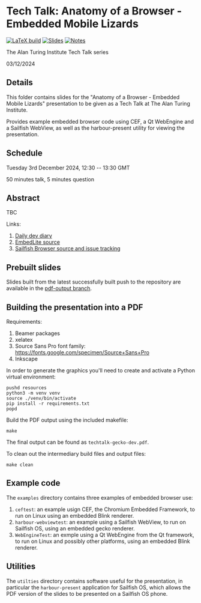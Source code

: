 # Tech Talk: Anatomy of a Browser - Embedded Mobile Lizards

[![LaTeX build](../../actions/workflows/pdflatex.yml/badge.svg)](../../actions/workflows/pdflatex.yml)
[![Slides](https://img.shields.io/badge/PDF-Slides-orange.svg?style=flat)](../gh-action-result/pdf-output/techtalk-gecko-dev.pdf)
[![Notes](https://img.shields.io/badge/PDF-Notes-orange.svg?style=flat)](../gh-action-result/pdf-output/notes.pdf)

The Alan Turing Institute Tech Talk series

03/12/2024

## Details

This folder contains slides for the "Anatomy of a Browser - Embedded Mobile Lizards" presentation to be given as a Tech Talk at The Alan Turing Institute.

Provides example embedded browser code using CEF, a Qt WebEngine and a Sailfish WebView, as well as the harbour-present utility for viewing the presentation.

## Schedule

Tuesday 3rd December 2024, 12:30 -- 13:30 GMT

50 minutes talk, 5 minutes question

## Abstract

TBC

Links:
1. [Daily dev diary](https://www.flypig.co.uk/gecko)
2. [EmbedLite source](https://github.com/llewelld/gecko-dev)
3. [Sailfish Browser source and issue tracking](https://github.com/sailfishos/sailfish-browser)

## Prebuilt slides

Slides built from the latest successfully built push to the repository are available in the [pdf-output branch](../gh-action-result/pdf-output/techtalk-gecko-dev.pdf).

## Building the presentation into a PDF

Requirements:

1. Beamer packages
2. xelatex
3. Source Sans Pro font family:
   https://fonts.google.com/specimen/Source+Sans+Pro
4. Inkscape

In order to generate the graphics you'll need to create and activate a Python virtual environment:
```
pushd resources
python3 -m venv venv
source ./venv/bin/activate
pip install -r requirements.txt
popd
```

Build the PDF output using the included makefile:
```
make
```

The final output can be found as `techtalk-gecko-dev.pdf`.

To clean out the intermediary build files and output files:
```
make clean
```

## Example code

The `examples` directory contains three examples of embedded browser use:

1. `ceftest`: an example usign CEF, the Chromium Embedded Framework, to run on Linux using an embedded Blink renderer.
2. `harbour-webviewtest`: an example using a Sailfish WebView, to run on Sailfish OS, using an embedded gecko renderer.
3. `WebEngineTest`: an exmple using a Qt WebEngine from the Qt framework, to run on Linux and possibly other platforms, using an embedded Blink renderer.

## Utilities

The `utilties` directory contains software useful for the presentation, in particular the `harbour-present` application for Sailfish OS, which allows the PDF version of the slides to be presented on a Sailfish OS phone.

